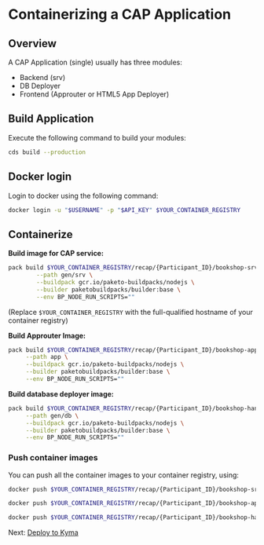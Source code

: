 # Containerizing a CAP Application

## Overview

A CAP Application (single) usually has three modules:
- Backend (srv)
- DB Deployer
- Frontend (Approuter or HTML5 App Deployer)

## Build Application

Execute the following command to build your modules:

```bash
cds build --production
```

## Docker login

Login to docker using the following command:

```bash
docker login -u "$USERNAME" -p "$API_KEY" $YOUR_CONTAINER_REGISTRY
```

## Containerize

**Build image for CAP service:**

```bash
pack build $YOUR_CONTAINER_REGISTRY/recap/{Participant_ID}/bookshop-srv \
        --path gen/srv \
        --buildpack gcr.io/paketo-buildpacks/nodejs \
        --builder paketobuildpacks/builder:base \
        --env BP_NODE_RUN_SCRIPTS=""
```


(Replace `$YOUR_CONTAINER_REGISTRY` with the full-qualified hostname of your container registry)

**Build Approuter Image:**

```bash
pack build $YOUR_CONTAINER_REGISTRY/recap/{Participant_ID}/bookshop-approuter \
     --path app \
     --buildpack gcr.io/paketo-buildpacks/nodejs \
     --builder paketobuildpacks/builder:base \
     --env BP_NODE_RUN_SCRIPTS=""
```

**Build database deployer image:**

```bash
pack build $YOUR_CONTAINER_REGISTRY/recap/{Participant_ID}/bookshop-hana-deployer \
     --path gen/db \
     --buildpack gcr.io/paketo-buildpacks/nodejs \
     --builder paketobuildpacks/builder:base \
     --env BP_NODE_RUN_SCRIPTS=""
```

### Push container images

You can push all the container images to your container registry, using:

```bash
docker push $YOUR_CONTAINER_REGISTRY/recap/{Participant_ID}/bookshop-srv

docker push $YOUR_CONTAINER_REGISTRY/recap/{Participant_ID}/bookshop-approuter

docker push $YOUR_CONTAINER_REGISTRY/recap/{Participant_ID}/bookshop-hana-deployer
```

Next: [Deploy to Kyma](./05-DeploySingleTenantApp.md)
